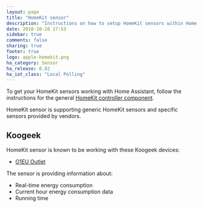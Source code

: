 ```yaml
---
layout: page
title: "HomeKit sensor"
description: "Instructions on how to setup HomeKit sensors within Home Assistant."
date: 2018-10-28 17:53
sidebar: true
comments: false
sharing: true
footer: true
logo: apple-homekit.png
ha_category: Sensor
ha_release: 0.82
ha_iot_class: "Local Polling"
---
```


To get your HomeKit sensors working with Home Assistant, follow the instructions for the general [HomeKit controller component](/components/homekit_controller/).

HomeKit sensor is supporting generic HomeKit sensors and specific sensors provided by vendors.

## Koogeek

HomeKit sensor is known to be working with these Koogeek devices:

- [O1EU Outlet](https://www.koogeek.com/p-o1eu.html)

The sensor is providing information about:

- Real-time energy consumption
- Current hour energy consumption data
- Running time
